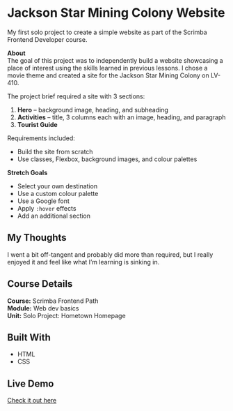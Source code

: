 # Jackson Star Mining Colony Website  

My first solo project to create a simple website as part of the Scrimba Frontend Developer course.  

**About**  
The goal of this project was to independently build a website showcasing a place of interest using the skills learned in previous lessons. I chose a movie theme and created a site for the Jackson Star Mining Colony on LV-410.

The project brief required a site with 3 sections:  
1. **Hero** – background image, heading, and subheading  
2. **Activities** – title, 3 columns each with an image, heading, and paragraph  
3. **Tourist Guide**  

Requirements included:  
- Build the site from scratch  
- Use classes, Flexbox, background images, and colour palettes  

**Stretch Goals**  
- Select your own destination  
- Use a custom colour palette  
- Use a Google font  
- Apply `:hover` effects  
- Add an additional section  

## My Thoughts 
I went a bit off-tangent and probably did more than required, but I really enjoyed it and feel like what I’m learning is sinking in.  
  
## Course Details
**Course:** Scrimba Frontend Path  
**Module:** Web dev basics  
**Unit:** Solo Project: Hometown Homepage
  
## Built With  
- HTML  
- CSS  

## Live Demo  
[Check it out here](https://incomparable-syrniki-a005fb.netlify.app/)
